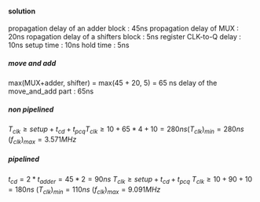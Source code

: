 #### solution

propagation delay of an adder block   : 45ns
propagation delay of MUX              : 20ns
ropagation delay of a shifters block  :  5ns
register CLK-to-Q delay               : 10ns
setup time                            : 10ns
hold time                             :  5ns


##### move and add
max(MUX+adder, shifter) = max(45 + 20, 5) = 65 ns
delay of the move_and_add part	          : 65ns


##### non pipelined
$T_{clk} \geq setup + t_{cd} + t_{pcq}​$
$T_{clk} \geq 10 + 65 * 4 + 10 = 280ns​$
$(T_{clk})_{min} = 280ns​$
$(f_{clk})_{max} = 3.571 MHz​$

##### pipelined
$t_{cd} = 2 * t_{adder} = 45 * 2 = 90ns$
$T_{clk} \geq setup + t_{cd} + t_{pcq}$
$T_{clk} \geq 10 + 90 + 10 = 180ns$
$(T_{clk})_{min} = 110ns$
$(f_{clk})_{max} = 9.091 MHz​$